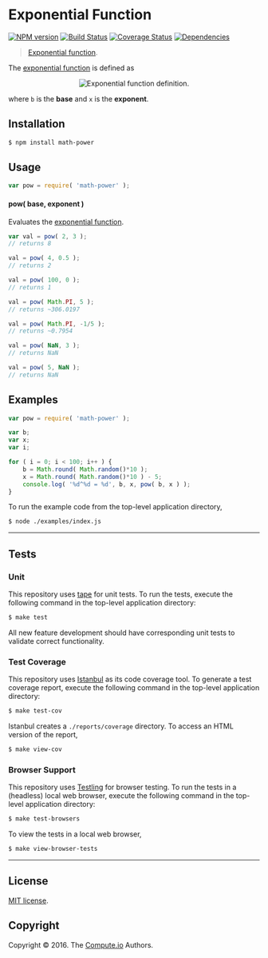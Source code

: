 Exponential Function
===
[![NPM version][npm-image]][npm-url] [![Build Status][build-image]][build-url] [![Coverage Status][coverage-image]][coverage-url] [![Dependencies][dependencies-image]][dependencies-url]

> [Exponential function][exponential-function].

The [exponential function][exponential-function] is defined as

<div class="equation" align="center" data-raw-text="y = b^x" data-equation="eq:exponential_function">
	<img src="" alt="Exponential function definition.">
	<br>
</div>

where `b` is the __base__ and `x` is the __exponent__.


## Installation

``` bash
$ npm install math-power
```


## Usage

``` javascript
var pow = require( 'math-power' );
```

#### pow( base, exponent )

Evaluates the [exponential function][exponential-function].

``` javascript
var val = pow( 2, 3 );
// returns 8

val = pow( 4, 0.5 );
// returns 2

val = pow( 100, 0 );
// returns 1

val = pow( Math.PI, 5 );
// returns ~306.0197

val = pow( Math.PI, -1/5 );
// returns ~0.7954

val = pow( NaN, 3 );
// returns NaN

val = pow( 5, NaN );
// returns NaN
```


## Examples

``` javascript
var pow = require( 'math-power' );

var b;
var x;
var i;

for ( i = 0; i < 100; i++ ) {
	b = Math.round( Math.random()*10 );
	x = Math.round( Math.random()*10 ) - 5;
	console.log( '%d^%d = %d', b, x, pow( b, x ) );
}
```

To run the example code from the top-level application directory,

``` bash
$ node ./examples/index.js
```


---
## Tests

### Unit

This repository uses [tape][tape] for unit tests. To run the tests, execute the following command in the top-level application directory:

``` bash
$ make test
```

All new feature development should have corresponding unit tests to validate correct functionality.


### Test Coverage

This repository uses [Istanbul][istanbul] as its code coverage tool. To generate a test coverage report, execute the following command in the top-level application directory:

``` bash
$ make test-cov
```

Istanbul creates a `./reports/coverage` directory. To access an HTML version of the report,

``` bash
$ make view-cov
```


### Browser Support

This repository uses [Testling][testling] for browser testing. To run the tests in a (headless) local web browser, execute the following command in the top-level application directory:

``` bash
$ make test-browsers
```

To view the tests in a local web browser,

``` bash
$ make view-browser-tests
```

<!-- [![browser support][browsers-image]][browsers-url] -->


---
## License

[MIT license](http://opensource.org/licenses/MIT).


## Copyright

Copyright &copy; 2016. The [Compute.io][compute-io] Authors.


[npm-image]: http://img.shields.io/npm/v/math-power.svg
[npm-url]: https://npmjs.org/package/math-power

[build-image]: http://img.shields.io/travis/math-io/power/master.svg
[build-url]: https://travis-ci.org/math-io/power

[coverage-image]: https://img.shields.io/codecov/c/github/math-io/power/master.svg
[coverage-url]: https://codecov.io/github/math-io/power?branch=master

[dependencies-image]: http://img.shields.io/david/math-io/power.svg
[dependencies-url]: https://david-dm.org/math-io/power

[dev-dependencies-image]: http://img.shields.io/david/dev/math-io/power.svg
[dev-dependencies-url]: https://david-dm.org/dev/math-io/power

[github-issues-image]: http://img.shields.io/github/issues/math-io/power.svg
[github-issues-url]: https://github.com/math-io/power/issues

[tape]: https://github.com/substack/tape
[istanbul]: https://github.com/gotwarlost/istanbul
[testling]: https://ci.testling.com

[compute-io]: https://github.com/compute-io/
[exponential-function]: https://en.wikipedia.org/wiki/Exponential_function
